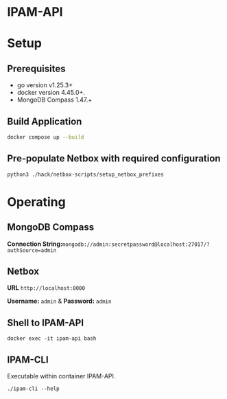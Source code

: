 # IPAM-API

# Setup

## Prerequisites
- go version v1.25.3+
- docker version 4.45.0+.
- MongoDB Compass 1.47.+

## Build Application
```sh
docker compose up --build
```

## Pre-populate Netbox with required configuration
```sh
python3 ./hack/netbox-scripts/setup_netbox_prefixes
```

# Operating

## MongoDB Compass

**Connection String:**`mongodb://admin:secretpassword@localhost:27017/?authSource=admin`

## Netbox

**URL** ``http://localhost:8000``

**Username:** ``admin`` & **Password:** ``admin``

## Shell to IPAM-API

``docker exec -it ipam-api bash``

## IPAM-CLI

Executable within container IPAM-API.

``./ipam-cli --help``